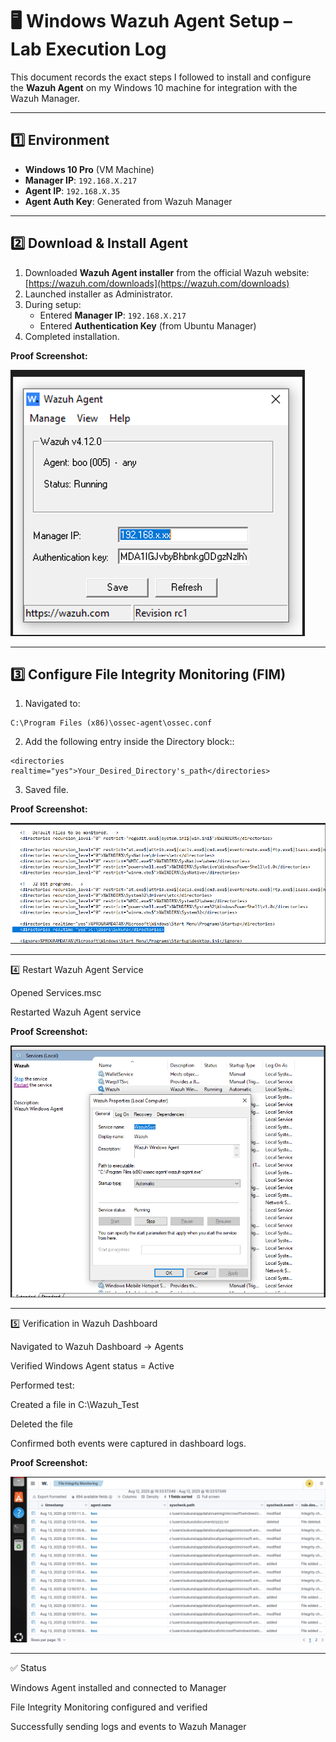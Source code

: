 # 🖥 Windows Wazuh Agent Setup – Lab Execution Log

This document records the exact steps I followed to install and configure the **Wazuh Agent** on my Windows 10 machine for integration with the Wazuh Manager.

---

## 1️⃣ Environment
- **Windows 10 Pro** (VM Machine)
- **Manager IP**: `192.168.X.217`
- **Agent IP**: `192.168.X.35`
- **Agent Auth Key**: Generated from Wazuh Manager

---

## 2️⃣ Download & Install Agent
1. Downloaded **Wazuh Agent installer** from the official Wazuh website:  
   [https://wazuh.com/downloads](https://wazuh.com/downloads)
2. Launched installer as Administrator.
3. During setup:
   - Entered **Manager IP**: `192.168.X.217`
   - Entered **Authentication Key** (from Ubuntu Manager)
4. Completed installation.

**Proof Screenshot:**  

![Agent Install Wizard](../Proof/addagent.png)

---

## 3️⃣ Configure File Integrity Monitoring (FIM)

1. Navigated to:
```
C:\Program Files (x86)\ossec-agent\ossec.conf
```

2. Add the following entry inside the Directory block::
```
<directories realtime="yes">Your_Desired_Directory's_path</directories>
```

3. Saved file.

**Proof Screenshot:**

![FIM](../Proof/config.png)

---

4️⃣ Restart Wazuh Agent Service

Opened Services.msc

Restarted Wazuh Agent service

**Proof Screenshot:**

![Restart_Service](../Proof/service.png)

---

5️⃣ Verification in Wazuh Dashboard

Navigated to Wazuh Dashboard → Agents

Verified Windows Agent status = Active

Performed test:

Created a file in C:\Wazuh_Test

Deleted the file

Confirmed both events were captured in dashboard logs.

**Proof Screenshot:**

![Dashboard](../Proof/dash.png)

---

✅ Status

Windows Agent installed and connected to Manager

File Integrity Monitoring configured and verified

Successfully sending logs and events to Wazuh Manager
